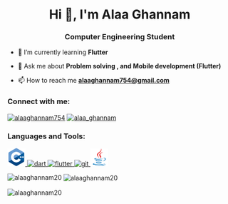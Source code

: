 <h1 align="center">Hi 👋, I'm Alaa Ghannam</h1>
<h3 align="center">Computer Engineering Student</h3>


- 🌱 I’m currently learning **Flutter**

- 💬 Ask me about **Problem solving , and Mobile development (Flutter)**

- 📫 How to reach me **alaaghannam754@gmail.com**

<h3 align="left">Connect with me:</h3>
<p align="left">
<a href="https://codeforces.com/profile/alaaghannam754" target="blank"><img align="center" src="https://raw.githubusercontent.com/rahuldkjain/github-profile-readme-generator/master/src/images/icons/Social/codeforces.svg" alt="alaaghannam754" height="30" width="40" /></a>
<a href="https://www.leetcode.com/alaa_ghannam" target="blank"><img align="center" src="https://raw.githubusercontent.com/rahuldkjain/github-profile-readme-generator/master/src/images/icons/Social/leet-code.svg" alt="alaa_ghannam" height="30" width="40" /></a>
</p>

<h3 align="left">Languages and Tools:</h3>
<p align="left"> <a href="https://www.w3schools.com/cpp/" target="_blank" rel="noreferrer"> <img src="https://raw.githubusercontent.com/devicons/devicon/master/icons/cplusplus/cplusplus-original.svg" alt="cplusplus" width="40" height="40"/> </a> <a href="https://dart.dev" target="_blank" rel="noreferrer"> <img src="https://www.vectorlogo.zone/logos/dartlang/dartlang-icon.svg" alt="dart" width="40" height="40"/> </a> <a href="https://flutter.dev" target="_blank" rel="noreferrer"> <img src="https://www.vectorlogo.zone/logos/flutterio/flutterio-icon.svg" alt="flutter" width="40" height="40"/> </a> <a href="https://git-scm.com/" target="_blank" rel="noreferrer"> <img src="https://www.vectorlogo.zone/logos/git-scm/git-scm-icon.svg" alt="git" width="40" height="40"/> </a> <a href="https://www.java.com" target="_blank" rel="noreferrer"> <img src="https://raw.githubusercontent.com/devicons/devicon/master/icons/java/java-original.svg" alt="java" width="40" height="40"/> </a> </p>

<p><img align="left" src="https://github-readme-stats.vercel.app/api/top-langs?username=alaaghannam20&show_icons=true&locale=en&layout=compact" alt="alaaghannam20" /></p>

<p>&nbsp;<img align="center" src="https://github-readme-stats.vercel.app/api?username=alaaghannam20&show_icons=true&locale=en" alt="alaaghannam20" /></p>

<p><img align="center" src="https://github-readme-streak-stats.herokuapp.com/?user=alaaghannam20&" alt="alaaghannam20" /></p>

